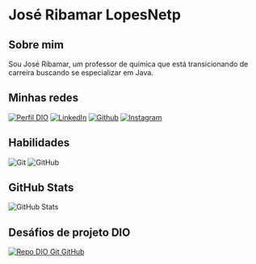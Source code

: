 
# José Ribamar LopesNetp

## Sobre mim
Sou José Ribamar, um professor de química que está transicionando de carreira buscando se especializar em Java.

## Minhas redes

[![Perfil DIO](https://img.shields.io/badge/-Meu%20Perfil%20na%20DIO-000?style=for-the-badge)](https://web.dio.me/users/jora_777/)
[![LinkedIn](https://img.shields.io/badge/LinkedIn-000?style=for-the-badge&logo=linkedin&logoColor=0E76A8)](https://www.linkedin.com/in/ribamar-lopes-neto/)
[![Github](https://img.shields.io/badge/Github-000?style=for-the-badge&logo=Github&logoColor=fffff)](https://www.github.com/RibamarLopes)
[![Instagram](https://img.shields.io/badge/Instagram-000?style=for-the-badge&logo=instagram)](https://www.instagram.com/ozeribamar/)

## Habilidades

![Git](https://img.shields.io/badge/Git-000?style=for-the-badge&logo=git)
![GitHub](https://img.shields.io/badge/GitHub-000?style=for-the-badge&logo=GitHub)

## GitHub Stats

![GitHub Stats](https://github-readme-stats.vercel.app/api?username=RibamarLopes&theme=transparent&bg_color=000&border_color=30A3DC&show_icons=true&icon_color=30A3DC&title_color=E94D5F&text_color=FFF)

## Desáfios de projeto DIO

[![Repo DIO Git GitHub](https://github-readme-stats.vercel.app/api/pin/?username=elidianaandrade&repo=dio-lab-open-source&bg_color=000&border_color=30A3DC&show_icons=true&icon_color=30A3DC&title_color=E94D5F&text_color=fff)](https://github.com/elidianaandrade/dio-lab-open-source)